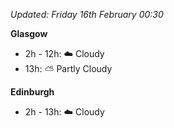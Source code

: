 *Updated: Friday 16th February 00:30*

**Glasgow**

* 2h - 12h: :cloud: Cloudy
* 13h: :partly_sunny: Partly Cloudy

**Edinburgh**

* 2h - 13h: :cloud: Cloudy
